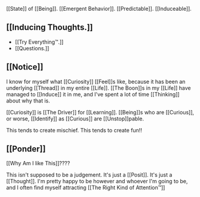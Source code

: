 [[State]] of [[Being]].
[[Emergent Behavior]].
[[Predictable]].
[[Induceable]].

[[Inducing Thoughts.]]
---
- [[Try Everything™.]]
- [[Questions.]]

[[Notice]]
---
I know for myself what [[Curiosity]] [[Feel]]s like, because it has been an underlying [[Thread]] in my entire [[Life]]. [[The Boon]]s in my [[Life]] have managed to [[Induce]] it in me, and I've spent a lot of time [[Thinking]] about why that is.

[[Curiosity]] is [[The Driver]] for [[Learning]].
[[Being]]s who are [[Curious]], or worse, [[Identify]] as [[Curious]] are [[Unstop]]pable.

This tends to create mischief. This tends to create fun!!

[[Ponder]]
---
[[Why Am I like This]]????

This isn't supposed to be a judgement. It's just a [[Posit]]. It's just a [[Thought]]. I'm pretty happy to be however and whoever I'm going to be, and I often find myself attracting [[The Right Kind of Attention™]]